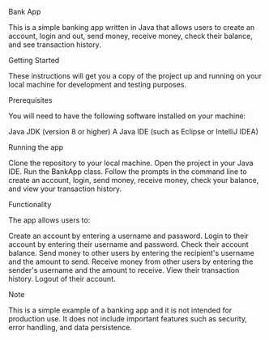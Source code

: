 Bank App

This is a simple banking app written in Java that allows users to create an account, login and out, send money, receive money, check their balance, and see transaction history.

Getting Started

These instructions will get you a copy of the project up and running on your local machine for development and testing purposes.

Prerequisites

You will need to have the following software installed on your machine:

Java JDK (version 8 or higher)
A Java IDE (such as Eclipse or IntelliJ IDEA)

Running the app

Clone the repository to your local machine.
Open the project in your Java IDE.
Run the BankApp class.
Follow the prompts in the command line to create an account, login, send money, receive money, check your balance, and view your transaction history.

Functionality

The app allows users to:

Create an account by entering a username and password.
Login to their account by entering their username and password.
Check their account balance.
Send money to other users by entering the recipient's username and the amount to send.
Receive money from other users by entering the sender's username and the amount to receive.
View their transaction history.
Logout of their account.

Note

This is a simple example of a banking app and it is not intended for production use. It does not include important features such as security, error handling, and data persistence.



